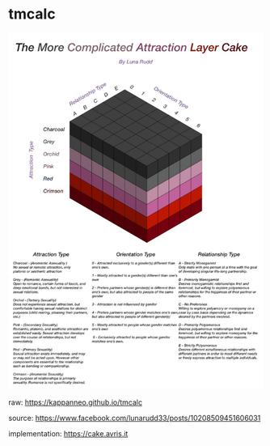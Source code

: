 # tmcalc

![The More Complicated Attraction Layer Cake](tmcalc.jpg)

raw: https://kappanneo.github.io/tmcalc

source: https://www.facebook.com/lunarudd33/posts/10208509451606031

implementation: https://cake.avris.it
